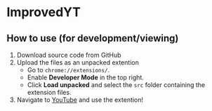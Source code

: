 # ImprovedYT

## How to use (for development/viewing)

1. Download source code from GitHub
2. Upload the files as an unpacked extention
   - Go to `chrome://extensions/`.
   - Enable **Developer Mode** in the top right.
   - Click **Load unpacked** and select the `src` folder containing the extension files.
3. Navigate to [YouTube](https://www.youtube.com) and use the extention!
